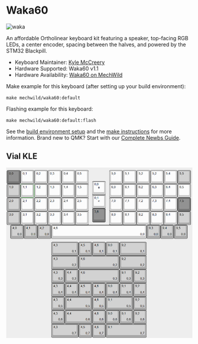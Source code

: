 # Waka60

![waka](https://i.imgur.com/ohyE83Sh.png)

An affordable Ortholinear keyboard kit featuring a speaker, top-facing RGB LEDs, a center encoder, spacing between the halves, and powered by the STM32 Blackpill.

* Keyboard Maintainer: [Kyle McCreery](https://github.com/kylemccreery)
* Hardware Supported: Waka60 v1.1
* Hardware Availability: [Waka60 on MechWild](https://mechwild.com/product/waka/)

Make example for this keyboard (after setting up your build environment):

    make mechwild/waka60:default

Flashing example for this keyboard:

    make mechwild/waka60:default:flash

See the [build environment setup](https://docs.qmk.fm/#/getting_started_build_tools) and the [make instructions](https://docs.qmk.fm/#/getting_started_make_guide) for more information. Brand new to QMK? Start with our [Complete Newbs Guide](https://docs.qmk.fm/#/newbs).

## Vial KLE
![KLE](https://github.com/IvoPo/waka60/blob/master/keymaps/vial/Waka60_KLE.png?raw=true)

